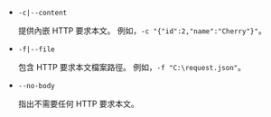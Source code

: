 * `-c|--content`

  提供內嵌 HTTP 要求本文。 例如，`-c "{"id":2,"name":"Cherry"}"`。

* `-f|--file`

  包含 HTTP 要求本文檔案路徑。 例如，`-f "C:\request.json"`。

* `--no-body`

  指出不需要任何 HTTP 要求本文。
